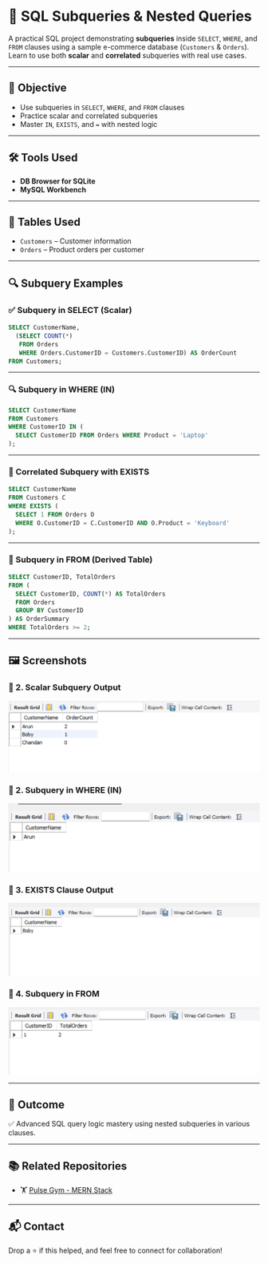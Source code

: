 
# 🧠 SQL Subqueries & Nested Queries

A practical SQL project demonstrating **subqueries** inside `SELECT`, `WHERE`, and `FROM` clauses using a sample e-commerce database (`Customers` & `Orders`). Learn to use both **scalar** and **correlated** subqueries with real use cases.

---

## 🎯 Objective

- Use subqueries in `SELECT`, `WHERE`, and `FROM` clauses
- Practice scalar and correlated subqueries
- Master `IN`, `EXISTS`, and `=` with nested logic

---

## 🛠 Tools Used

- **DB Browser for SQLite**
- **MySQL Workbench**

---

## 📁 Tables Used

- `Customers` – Customer information
- `Orders` – Product orders per customer

---

## 🔍 Subquery Examples

### ✅ Subquery in SELECT (Scalar)

```sql
SELECT CustomerName,
  (SELECT COUNT(*) 
   FROM Orders 
   WHERE Orders.CustomerID = Customers.CustomerID) AS OrderCount
FROM Customers;
```

---

### 🔍 Subquery in WHERE (IN)

```sql
SELECT CustomerName
FROM Customers
WHERE CustomerID IN (
  SELECT CustomerID FROM Orders WHERE Product = 'Laptop'
);
```

---

### 🔁 Correlated Subquery with EXISTS

```sql
SELECT CustomerName
FROM Customers C
WHERE EXISTS (
  SELECT 1 FROM Orders O 
  WHERE O.CustomerID = C.CustomerID AND O.Product = 'Keyboard'
);
```

---

### 🧾 Subquery in FROM (Derived Table)

```sql
SELECT CustomerID, TotalOrders
FROM (
  SELECT CustomerID, COUNT(*) AS TotalOrders
  FROM Orders
  GROUP BY CustomerID
) AS OrderSummary
WHERE TotalOrders >= 2;
```

---

## 🖼 Screenshots

### 📸 2. Scalar Subquery Output
![Scalar Subquery](https://github.com/9A-Ayush/task-6-sql-sub-queries/blob/main/ss/1.png)

### 📸 2. Subquery in WHERE (IN)
![Subquery in WHERE (IN)](https://github.com/9A-Ayush/task-6-sql-sub-queries/blob/main/ss/2.png)

### 📸 3. EXISTS Clause Output
![EXISTS Subquery](https://github.com/9A-Ayush/task-6-sql-sub-queries/blob/main/ss/3.png)

### 📸 4. Subquery in FROM
![FROM Subquery](https://github.com/9A-Ayush/task-6-sql-sub-queries/blob/main/ss/4.png)

---

## 🧠 Outcome

✅ Advanced SQL query logic mastery using nested subqueries in various clauses.

---

## 📚 Related Repositories

- 🏋 [Pulse Gym - MERN Stack](https://github.com/9A-Ayush/Pulse-gym_mern.git)

---

## 📬 Contact

Drop a ⭐ if this helped, and feel free to connect for collaboration!

